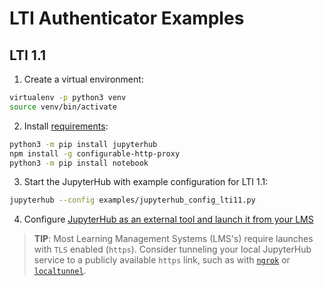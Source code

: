 # LTI Authenticator Examples

## LTI 1.1

1. Create a virtual environment:

```bash
virtualenv -p python3 venv
source venv/bin/activate
```

2. Install [requirements](https://jupyterhub.readthedocs.io/en/stable/quickstart.html#installation):

```bash
python3 -m pip install jupyterhub
npm install -g configurable-http-proxy
python3 -m pip install notebook
```

3. Start the JupyterHub with example configuration for LTI 1.1:

```bash
jupyterhub --config examples/jupyterhub_config_lti11.py
```

4. Configure [JupyterHub as an external tool and launch it from your LMS](../README.md#using-ltiauthenticator)

> **TIP**: Most Learning Management Systems (LMS's) require launches with `TLS` enabled (`https`). Consider tunneling your local JupyterHub service to a publicly available `https` link, such as with [`ngrok`](https://ngrok.com) or [`localtunnel`](https://github.com/localtunnel/localtunnel).
